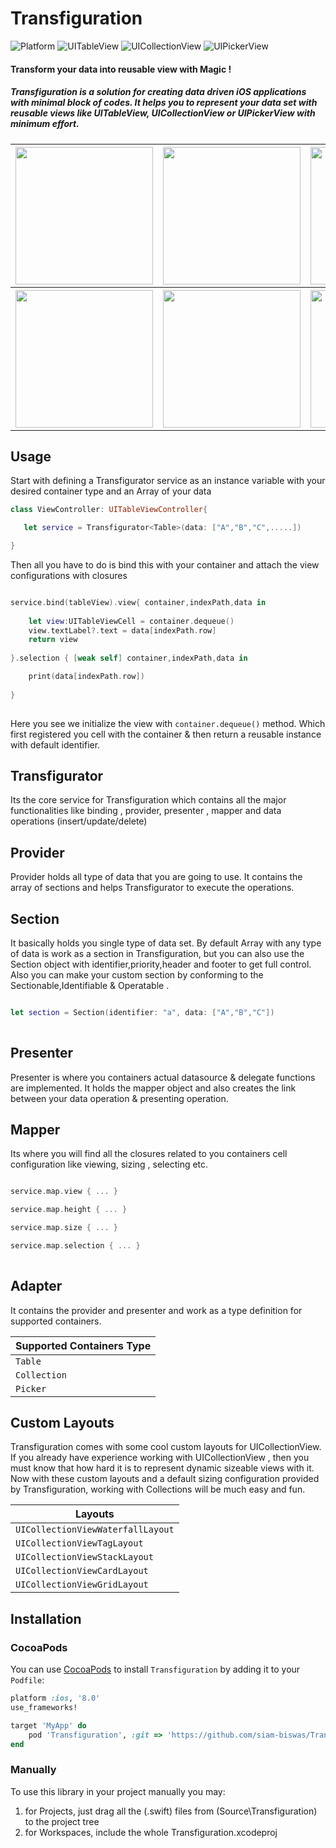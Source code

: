 # Transfiguration

![Platform](https://img.shields.io/badge/platforms-iOS%208.0-F28D00.svg)
![UITableView](https://img.shields.io/badge/UITableView%20-F28D00.svg)
![UICollectionView](https://img.shields.io/badge/UICollectionView%20-F28D00.svg)
![UIPickerView](https://img.shields.io/badge/UIPickerView%20-F28D00.svg)


#### Transform your data into reusable view with Magic !


##### Transfiguration is a solution for creating data driven iOS applications with minimal block of codes. It helps you to represent your data set with reusable views like UITableView, UICollectionView or UIPickerView with minimum effort.

<table>
  <tr>
    <th>
      <img src="simple.GIF" width="220"/>
    </th>
    <th>
    <img src="group.GIF" width="220"/>
    </th>
    <th>
    <img src="waterfall.GIF" width="220"/>
    </th>
    <th>
    <img src="stack.GIF" width="220"/>
    </th>
    <th>
    <img src="grid.GIF" width="220"/>
    </th>
  </tr>
  <tr>
    <th>
      <img src="tag.GIF" width="220"/>
    </th>
    <th>
    <img src="card.GIF" width="220"/>
    </th>
    <th>
    <img src="composition.GIF" width="220"/>
    </th>
    <th>
    <img src="picker.GIF" width="220"/>
    </th>
    <th>
    <img src="todo.GIF" width="220"/>
    </th>
  </tr>
</table>



## Usage

Start with defining a Transfigurator service as an instance variable with your desired container type and an Array of your data


```swift
class ViewController: UITableViewController{

   let service = Transfigurator<Table>(data: ["A","B","C",.....])

}
```

Then all you have to do is bind this with your container and attach the view configurations with closures 

```swift

service.bind(tableView).view{ container,indexPath,data in
    
    let view:UITableViewCell = container.dequeue()
    view.textLabel?.text = data[indexPath.row]
    return view
    
}.selection { [weak self] container,indexPath,data in

    print(data[indexPath.row])
    
}
         
```

Here you see we initialize the view with  `container.dequeue()` method. Which first registered you cell with the container & then return a reusable instance with default identifier. 

## Transfigurator

Its the core service for Transfiguration which contains all the major functionalities like binding , provider, presenter , mapper and data operations (insert/update/delete)



## Provider

Provider holds all type of data that you are going to use. It contains the array of sections and helps Transfigurator to execute the operations.


## Section

It basically holds you single type of data set. By default Array with any type of data is work as a section in Transfiguration, but you can also use the Section object with identifier,priority,header and footer to get full control. Also you can make your custom section by conforming to the Sectionable,Identifiable & Operatable .

```swift

let section = Section(identifier: "a", data: ["A","B","C"])
         
```


## Presenter

Presenter is where you containers actual datasource & delegate functions are implemented. It holds the mapper object and also creates the link between your data operation & presenting operation.


## Mapper

Its where you will find all the closures related to you containers cell configuration like viewing, sizing , selecting etc.

```swift

service.map.view { ... }

service.map.height { ... }

service.map.size { ... }

service.map.selection { ... }
         
```

## Adapter

It contains the provider and presenter and work as a type definition for supported containers.

| Supported Containers Type    |
| ----------------------------------| 
| `Table`                                   |
| `Collection`                        | 
| `Picker`                                | 


## Custom Layouts 



Transfiguration comes with some cool custom layouts for UICollectionView. If you already have experience working with UICollectionView , then you must know that how hard it is to represent dynamic sizeable views with it. Now with these custom layouts and a default sizing configuration provided by Transfiguration, working with Collections will be much easy and fun.

| Layouts                                                            |
| --------------------------------------------------- | 
| `UICollectionViewWaterfallLayout`       |
| `UICollectionViewTagLayout`                   | 
| `UICollectionViewStackLayout`              | 
| `UICollectionViewCardLayout`                |
| `UICollectionViewGridLayout`                | 



## Installation

### CocoaPods

You can use [CocoaPods](http://cocoapods.org/) to install `Transfiguration` by adding it to your `Podfile`:

```ruby
platform :ios, '8.0'
use_frameworks!

target 'MyApp' do
    pod 'Transfiguration', :git => 'https://github.com/siam-biswas/Transfiguration.git'
end
```

### Manually

To use this library in your project manually you may:  

1. for Projects, just drag all the (.swift) files from (Source\Transfiguration) to the project tree
2. for Workspaces, include the whole Transfiguration.xcodeproj






